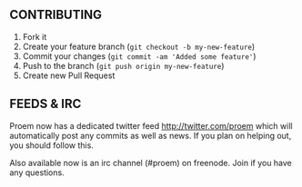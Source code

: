 ## CONTRIBUTING

1. Fork it
2. Create your feature branch (`git checkout -b my-new-feature`)
3. Commit your changes (`git commit -am 'Added some feature'`)
4. Push to the branch (`git push origin my-new-feature`)
5. Create new Pull Request

## FEEDS & IRC
Proem now has a dedicated twitter feed http://twitter.com/proem which will automatically post any commits as well as news. If you plan on helping out, you should follow this.

Also available now is an irc channel (#proem) on freenode. Join if you have any questions.
